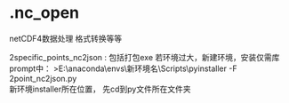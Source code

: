 # .nc_open
netCDF4数据处理
格式转换等等


2specific_points_nc2json :
包括打包exe
若环境过大，新建环境，安装仅需库
prompt中：   >E:\anaconda\envs\新环境名\Scripts\pyinstaller -F 2point_nc2json.py   
                  新环境installer所在位置，    先cd到py文件所在文件夹
